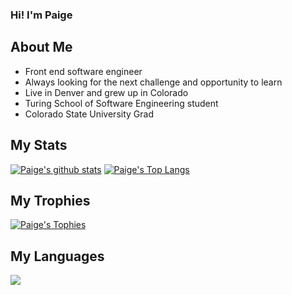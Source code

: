 ### Hi! I'm Paige
## About Me
* Front end software engineer 
* Always looking for the next challenge and opportunity to learn
* Live in Denver and grew up in Colorado
* Turing School of Software Engineering student
* Colorado State University Grad
## My Stats
[![Paige's github stats](https://github-readme-stats.vercel.app/api?username=PaigeVannelli&theme=vue)](https://github.com/PaigeVannelli/github-readme-stats)
[![Paige's Top Langs](https://github-readme-stats.vercel.app/api/top-langs/?username=PaigeVannelli&langs_count=5&theme=vue&layout=compact)](https://github.com/PaigeVannelli/github-readme-stats)
## My Trophies
[![Paige's Tophies](https://github-profile-trophy.vercel.app/?username=PaigeVannelli&title=Commit,Issues,PullRequest,Repository,Joined2020,Stars&theme=vue)](https://github.com/PaigeVannelli/github-profile-trophy)
## My Languages
<p float="left">
<img src="https://img.shields.io/badge/javascript%20-%23323330.svg?&style=for-the-badge&logo=javascript&logoColor=%23F7DF1E"/>
<!-- <img src="https://img.shields.io/badge/react%20-%2320232a.svg?&style=for-the-badge&logo=react&logoColor=%2361DAFB"/>
<img src="https://img.shields.io/badge/redux%20-%23593d88.svg?&style=for-the-badge&logo=redux&logoColor=white"/>
<img src="https://img.shields.io/badge/python%20-%2314354C.svg?&style=for-the-badge&logo=python&logoColor=white"/>
<img src="https://img.shields.io/badge/flask%20-%23000.svg?&style=for-the-badge&logo=flask&logoColor=white"/>
<img src="https://img.shields.io/badge/html5%20-%23E34F26.svg?&style=for-the-badge&logo=html5&logoColor=white"/>
<img src="https://img.shields.io/badge/css3%20-%231572B6.svg?&style=for-the-badge&logo=css3&logoColor=white"/>
<img src="https://img.shields.io/badge/SASS%20-hotpink.svg?&style=for-the-badge&logo=SASS&logoColor=white"/>
<img src="https://img.shields.io/badge/node.js%20-%2343853D.svg?&style=for-the-badge&logo=node.js&logoColor=white"/>
<img src="https://img.shields.io/badge/express.js%20-%23404d59.svg?&style=for-the-badge"/>
<img src="https://img.shields.io/badge/git%20-%23F05033.svg?&style=for-the-badge&logo=git&logoColor=white"/>
<img src="https://img.shields.io/badge/github%20-%23121011.svg?&style=for-the-badge&logo=github&logoColor=white"/>
<img src ="https://img.shields.io/badge/postgres-%23316192.svg?&style=for-the-badge&logo=postgresql&logoColor=white"/>
<img src="https://img.shields.io/badge/travisci%20-%232B2F33.svg?&style=for-the-badge&logo=travis&logoColor=white"/>
<img src="https://img.shields.io/badge/CIRCLECI%20-%23161616.svg?&style=for-the-badge&logo=circleci&logoColor=white"/>
<img src="https://img.shields.io/badge/firebase%20-%23039BE5.svg?&style=for-the-badge&logo=firebase"/> -->
</p>

